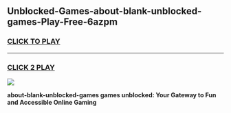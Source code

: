 
## Unblocked-Games-about-blank-unblocked-games-Play-Free-6azpm
<h3>
<a href="https://premium76.site?title=about-blank-unblocked-games&ref=10A">CLICK TO PLAY</a></h3>
<hr>

<h3>
<a href="https://premium76.site?title=about-blank-unblocked-games&ref=10A">CLICK 2 PLAY</a>
  
</h3>

<a href="https://premium76.site?title=about-blank-unblocked-games&ref=10A"><img src="https://clearcache.store/games.png"></a>


**about-blank-unblocked-games games unblocked: Your Gateway to Fun and Accessible Online Gaming**
